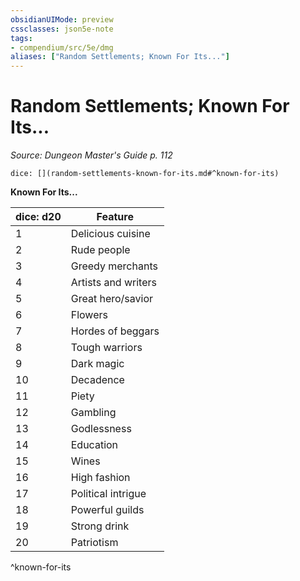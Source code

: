 ```yaml
---
obsidianUIMode: preview
cssclasses: json5e-note
tags:
- compendium/src/5e/dmg
aliases: ["Random Settlements; Known For Its..."]
---
```

# Random Settlements; Known For Its...
*Source: Dungeon Master's Guide p. 112* 

`dice: [](random-settlements-known-for-its.md#^known-for-its)`

**Known For Its...**

| dice: d20 | Feature |
|-----------|---------|
| 1 | Delicious cuisine |
| 2 | Rude people |
| 3 | Greedy merchants |
| 4 | Artists and writers |
| 5 | Great hero/savior |
| 6 | Flowers |
| 7 | Hordes of beggars |
| 8 | Tough warriors |
| 9 | Dark magic |
| 10 | Decadence |
| 11 | Piety |
| 12 | Gambling |
| 13 | Godlessness |
| 14 | Education |
| 15 | Wines |
| 16 | High fashion |
| 17 | Political intrigue |
| 18 | Powerful guilds |
| 19 | Strong drink |
| 20 | Patriotism |
^known-for-its
